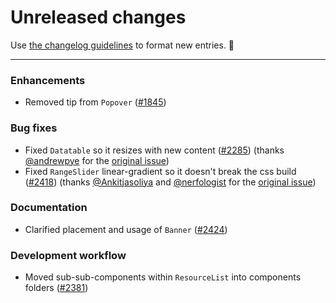 # Unreleased changes

Use [the changelog guidelines](https://git.io/polaris-changelog-guidelines) to format new entries. 💜

---

### Enhancements

- Removed tip from `Popover` ([#1845](https://github.com/Shopify/polaris-react/pull/1845))

### Bug fixes

- Fixed `Datatable` so it resizes with new content ([#2285](https://github.com/Shopify/polaris-react/pull/2285)) (thanks [@andrewpye](https://github.com/andrewpye) for the [original issue](https://github.com/Shopify/polaris/issues/387))
- Fixed `RangeSlider` linear-gradient so it doesn't break the css build ([#2418](https://github.com/Shopify/polaris-react/pull/2418)) (thanks [@Ankitjasoliya](https://github.com/Ankitjasoliya) and [@nerfologist](https://github.com/nerfologist) for the [original issue](https://github.com/Shopify/polaris/issues/441))

### Documentation

- Clarified placement and usage of `Banner` ([#2424](https://github.com/Shopify/polaris-react/pull/2424))

### Development workflow

- Moved sub-sub-components within `ResourceList` into components folders ([#2381](https://github.com/Shopify/polaris-react/pull/2381))
